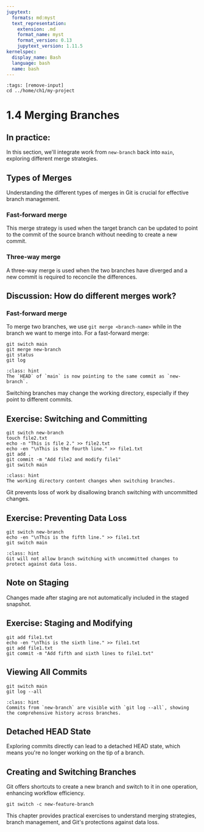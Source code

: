 ```yaml
---
jupytext:
  formats: md:myst
  text_representation:
    extension: .md
    format_name: myst
    format_version: 0.13
    jupytext_version: 1.11.5
kernelspec:
  display_name: Bash
  language: bash
  name: bash
---
```

```{code-cell} bash
:tags: [remove-input]
cd ../home/ch1/my-project
```

# 1.4 Merging Branches

## In practice:
In this section, we'll integrate work from `new-branch` back into `main`, exploring different merge strategies.

## Types of Merges
Understanding the different types of merges in Git is crucial for effective branch management.

### Fast-forward merge
This merge strategy is used when the target branch can be updated to point to the commit of the source branch without needing to create a new commit.

### Three-way merge
A three-way merge is used when the two branches have diverged and a new commit is required to reconcile the differences.

## Discussion: How do different merges work?

### Fast-forward merge
To merge two branches, we use `git merge <branch-name>` while in the branch we want to merge into. For a fast-forward merge:

```{code-cell} bash
git switch main
git merge new-branch
git status
git log
```

```{admonition} What to notice
:class: hint
The `HEAD` of `main` is now pointing to the same commit as `new-branch`.
```

Switching branches may change the working directory, especially if they point to different commits.

## Exercise: Switching and Committing
```{code-cell} bash
git switch new-branch
touch file2.txt
echo -n "This is file 2." >> file2.txt
echo -en "\nThis is the fourth line." >> file1.txt
git add .
git commit -m "Add file2 and modify file1"
git switch main
```

```{admonition} What to notice
:class: hint
The working directory content changes when switching branches.
```

Git prevents loss of work by disallowing branch switching with uncommitted changes.

## Exercise: Preventing Data Loss
```{code-cell} bash
git switch new-branch
echo -en "\nThis is the fifth line." >> file1.txt
git switch main
```

```{admonition} What to notice
:class: hint
Git will not allow branch switching with uncommitted changes to protect against data loss.
```

## Note on Staging
Changes made after staging are not automatically included in the staged snapshot.

## Exercise: Staging and Modifying
```{code-cell} bash
git add file1.txt
echo -en "\nThis is the sixth line." >> file1.txt
git add file1.txt
git commit -m "Add fifth and sixth lines to file1.txt"
```

## Viewing All Commits
```{code-cell} bash
git switch main
git log --all
```

```{admonition} What to notice
:class: hint
Commits from `new-branch` are visible with `git log --all`, showing the comprehensive history across branches.
```

## Detached HEAD State
Exploring commits directly can lead to a detached HEAD state, which means you're no longer working on the tip of a branch.

## Creating and Switching Branches
Git offers shortcuts to create a new branch and switch to it in one operation, enhancing workflow efficiency.

```{code-cell} bash
git switch -c new-feature-branch
```

This chapter provides practical exercises to understand merging strategies, branch management, and Git's protections against data loss.

